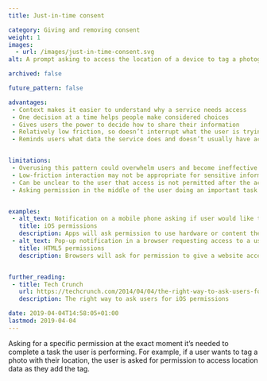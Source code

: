 ```yaml
---
title: Just-in-time consent

category: Giving and removing consent
weight: 1
images:
  - url: /images/just-in-time-consent.svg
alt: A prompt asking to access the location of a device to tag a photograph.

archived: false

future_pattern: false

advantages:
 - Context makes it easier to understand why a service needs access
 - One decision at a time helps people make considered choices
 - Gives users the power to decide how to share their information
 - Relatively low friction, so doesn’t interrupt what the user is trying to do
 - Reminds users what data the service does and doesn’t usually have access to


limitations:
 - Overusing this pattern could overwhelm users and become ineffective
 - Low-friction interaction may not be appropriate for sensitive information
 - Can be unclear to the user that access is not permitted after the activity has finished
 - Asking permission in the middle of the user doing an important task may mean they don’t have the time to consider the implications of this consent


examples:
 - alt_text: Notification on a mobile phone asking if user would like to share their location in a chat.
   title: iOS permissions
   description: Apps will ask permission to use hardware or content the first time an app requires it.
 - alt_text: Pop-up notification in a browser requesting access to a user's location information.
   title: HTML5 permissions
   description: Browsers will ask for permission to give a website access to a webcam, microphone or location when a website requests it.


further_reading:
 - title: Tech Crunch
   url: https://techcrunch.com/2014/04/04/the-right-way-to-ask-users-for-ios-permissions/
   description: The right way to ask users for iOS permissions

date: 2019-04-04T14:58:05+01:00
lastmod: 2019-04-04
---
```


Asking for a specific permission at the exact moment it’s needed to complete a task the user is performing. For example, if a user wants to tag a photo with their location, the user is asked for permission to access location data as they add the tag.
